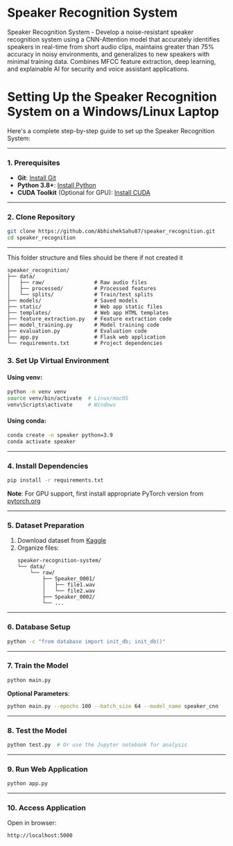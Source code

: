 # Speaker Recognition System
Speaker Recognition System - Develop a noise-resistant speaker recognition system using a CNN-Attention model that accurately identifies
speakers in real-time from short audio clips, maintains greater than 75% accuracy in noisy environments,
and generalizes to new speakers with minimal training data. Combines MFCC feature extraction,
deep learning, and explainable AI for security and voice assistant applications.

# Setting Up the Speaker Recognition System on a Windows/Linux Laptop

Here's a complete step-by-step guide to set up the Speaker Recognition System:

---

### **1. Prerequisites**
- **Git**: [Install Git](https://git-scm.com/downloads)
- **Python 3.8+**: [Install Python](https://www.python.org/downloads/)
- **CUDA Toolkit** (Optional for GPU): [Install CUDA](https://developer.nvidia.com/cuda-downloads)

---

### **2. Clone Repository**
```bash
git clone https://github.com/AbhishekSahu87/speaker_recognition.git
cd speaker_recognition
```
---
This folder structure and files should be there if not created it 
```
speaker_recognition/
├── data/
│   ├── raw/                # Raw audio files
│   ├── processed/          # Processed features
│   └── splits/             # Train/test splits
├── models/                 # Saved models
├── static/                 # Web app static files
├── templates/              # Web app HTML templates
├── feature_extraction.py   # Feature extraction code
├── model_training.py       # Model training code
├── evaluation.py           # Evaluation code
├── app.py                  # Flask web application
└── requirements.txt        # Project dependencies
```

### **3. Set Up Virtual Environment**
#### **Using venv**:
```bash
python -m venv venv
source venv/bin/activate  # Linux/macOS
venv\Scripts\activate     # Windows
```

#### **Using conda**:
```bash
conda create -n speaker python=3.9
conda activate speaker
```

---

### **4. Install Dependencies**
```bash
pip install -r requirements.txt
```

**Note**: For GPU support, first install appropriate PyTorch version from [pytorch.org](https://pytorch.org)

---

### **5. Dataset Preparation**
1. Download dataset from [Kaggle](https://www.kaggle.com/datasets/kongaevans/speaker-recognition-dataset)
2. Organize files:
   ```
   speaker-recognition-system/
   └── data/
       └── raw/
           ├── Speaker_0001/
           │   ├── file1.wav
           │   └── file2.wav
           ├── Speaker_0002/
           └── ...
   ```

---

### **6. Database Setup**
```bash
python -c "from database import init_db; init_db()"
```

---

### **7. Train the Model**
```bash
python main.py
```

**Optional Parameters**:
```bash
python main.py --epochs 100 --batch_size 64 --model_name speaker_cnn
```

---

### **8. Test the Model**
```bash
python test.py  # Or use the Jupyter notebook for analysis
```

---

### **9. Run Web Application**
```bash
python app.py
```
---

### **10. Access Application**
Open in browser:  
```
http://localhost:5000
```
